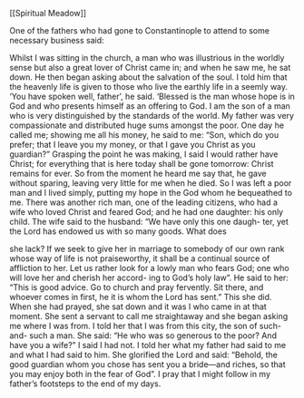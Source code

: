 [[Spiritual Meadow]]
 
One of the fathers who had gone to Constantinople to attend to some necessary business said:  
 
Whilst I was sitting in the church, a man who was illustrious in the worldly sense but also a great lover of Christ came in; and when he saw me, he sat down. He then began asking about the salvation of the soul. I told him that the heavenly life is given to those who live the earthly life in a seemly way. ‘You have spoken well, father’, he said. ‘Blessed is the man whose hope is in God and who presents himself as an offering to God. I am the son of a man who is very distinguished by the standards of the world. My father was very compassionate and distributed huge sums amongst the poor. One day he called me; showing me all his money, he said to me: “Son, which do you prefer; that I leave you my money, or that I gave you Christ as you guardian?” Grasping the point he was making, I said I would rather have Christ; for everything that is here today shall be gone tomorrow: Christ remains for ever. So from the moment he heard me say that, he gave without sparing, leaving very little for me when he died. So I was left a poor man and I lived simply, putting my hope in the God whom he bequeathed to me. There was another rich man, one of the leading citizens, who had a wife who loved Christ and feared God; and he had one daughter: his only child. The wife said to the husband: “We have only this one daugh- ter, yet the Lord has endowed us with so many goods. What does  
 
she lack? If we seek to give her in marriage to somebody of our own rank whose way of life is not praiseworthy, it shall be a continual source of affliction to her. Let us rather look for a lowly man who fears God; one who will love her and cherish her accord- ing to God’s holy law”. He said to her: “This is good advice. Go to church and pray fervently. Sit there, and whoever comes in first, he it is whom the Lord has sent.” This she did. When she had prayed, she sat down and it was I who came in at that moment. She sent a servant to call me straightaway and she began asking me where I was from. I told her that I was from this city, the son of such-and- such a man. She said: “He who was so generous to the poor? And have you a wife?” I said I had not. I told her what my father had said to me and what I had said to him. She glorified the Lord and said: “Behold, the good guardian whom you chose has sent you a bride—and riches, so that you may enjoy both in the fear of God”. I pray that I might follow in my father’s footsteps to the end of my days.
